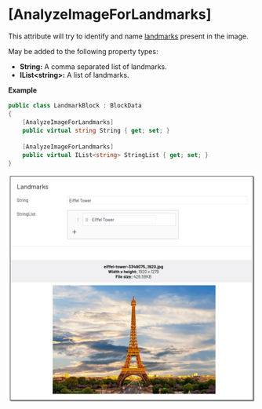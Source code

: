 # [AnalyzeImageForLandmarks]
This attribute will try to identify and name [landmarks](https://docs.microsoft.com/en-us/azure/cognitive-services/computer-vision/concept-detecting-domain-content) present in the image.

May be added to the following property types:

- **String:** A comma separated list of landmarks.
- **IList&lt;string&gt;:** A list of landmarks.

**Example**
``` C#
public class LandmarkBlock : BlockData
{
    [AnalyzeImageForLandmarks]
    public virtual string String { get; set; }

    [AnalyzeImageForLandmarks]
    public virtual IList<string> StringList { get; set; }
}
```
![Brands](./img/Landmarks.jpg)